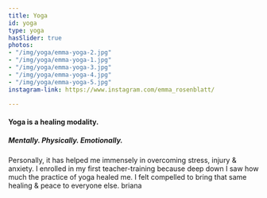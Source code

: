 ```yaml
---
title: Yoga
id: yoga
type: yoga
hasSlider: true
photos:
- "/img/yoga/emma-yoga-2.jpg"
- "/img/yoga/emma-yoga-1.jpg"
- "/img/yoga/emma-yoga-3.jpg"
- "/img/yoga/emma-yoga-4.jpg"
- "/img/yoga/emma-yoga-5.jpg"
instagram-link: https://www.instagram.com/emma_rosenblatt/

---
```

#### Yoga is a healing modality.

##### Mentally. Physically. Emotionally.

Personally, it has helped me immensely in overcoming stress, injury & anxiety. I enrolled in my first teacher-training because deep down I saw how much the practice of yoga healed me. I felt compelled to bring that same healing & peace to everyone else. briana